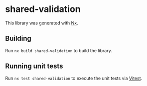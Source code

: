 # shared-validation

This library was generated with [Nx](https://nx.dev).

## Building

Run `nx build shared-validation` to build the library.

## Running unit tests

Run `nx test shared-validation` to execute the unit tests via [Vitest](https://vitest.dev/).
